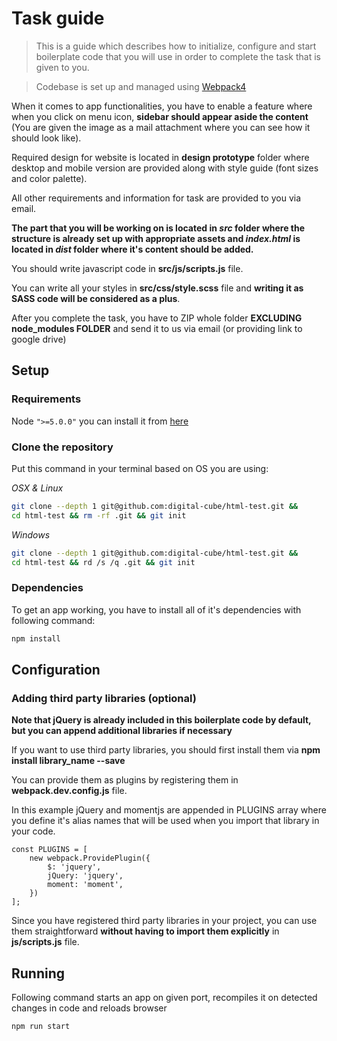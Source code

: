 # Task guide
> This is a guide which describes how to initialize, configure and start boilerplate code that you will use in order to complete the task that is given to you.

> Codebase is set up and managed using [Webpack4](https://webpack.js.org/)

When it comes to app functionalities, you have to enable a feature where when you click on menu icon, __sidebar should appear aside the content__ (You are given the image as a mail attachment where you can see how it should look like).

Required design for website is located in __design prototype__ folder where desktop and mobile version are provided along with style guide (font sizes and color palette).

All other requirements and information for task are provided to you via email.

**The part that you will be working on is located in *src* folder where the structure is already set up with appropriate assets and *index.html* is located in *dist* folder where it's content should be added.**

You should write javascript code in **src/js/scripts.js** file.

You can write all your styles in **src/css/style.scss** file and __writing it as SASS code will be considered as a plus__.

After you complete the task, you have to ZIP whole folder __EXCLUDING node_modules FOLDER__ and send it to us via email (or providing link to google drive)

## Setup

### Requirements

Node `">=5.0.0"` you can install it from [here](http://nodejs.org/)


### Clone the repository

Put this command in your terminal based on OS you are using:

*OSX & Linux*

```bash
git clone --depth 1 git@github.com:digital-cube/html-test.git && 
cd html-test && rm -rf .git && git init
```

*Windows*

```bash
git clone --depth 1 git@github.com:digital-cube/html-test.git &&
cd html-test && rd /s /q .git && git init
```

### Dependencies

To get an app working, you have to install all of it's dependencies with following command:

```bash
npm install
```

## Configuration

### Adding third party libraries (optional)


__Note that jQuery is already included in this boilerplate code by default, but you can append additional libraries if necessary__


If you want to use third party libraries, you should first install them via **npm install library_name --save**

You can provide them as plugins by registering them in __webpack.dev.config.js__ file.

In this example jQuery and momentjs are appended in PLUGINS array where you define it's alias names that will be used when you import that library in your code.


```
const PLUGINS = [
    new webpack.ProvidePlugin({
        $: 'jquery',
        jQuery: 'jquery',
        moment: 'moment',
    })
];
```


Since you have registered third party libraries in your project, you can use them straightforward **without having to import them explicitly** in __js/scripts.js__ file.



## Running

Following command starts an app on given port, recompiles it on detected changes in code and reloads browser
```bash
npm run start
```

